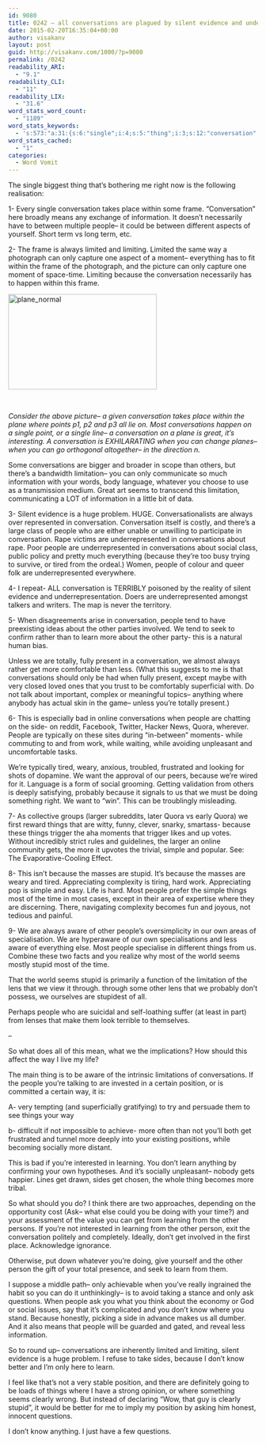 ```yaml
---
id: 9080
title: 0242 – all conversations are plagued by silent evidence and underrepresentation
date: 2015-02-20T16:35:04+00:00
author: visakanv
layout: post
guid: http://visakanv.com/1000/?p=9080
permalink: /0242
readability_ARI:
  - "9.1"
readability_CLI:
  - "11"
readability_LIX:
  - "31.6"
word_stats_word_count:
  - "1189"
word_stats_keywords:
  - 's:573:"a:31:{s:6:"single";i:4;s:5:"thing";i:3;s:12:"conversation";i:13;s:5:"place";i:3;s:5:"frame";i:4;s:11:"information";i:4;s:6:"people";i:13;s:7:"limited";i:3;s:8:"limiting";i:3;s:4:"time";i:4;s:7:"because";i:9;s:13:"conversations";i:8;s:10:"limitation";i:3;s:5:"seems";i:4;s:6:"silent";i:3;s:8:"evidence";i:3;s:4:"huge";i:3;s:16:"underrepresented";i:4;s:6:"social";i:3;s:5:"tired";i:3;s:5:"learn";i:4;s:7:"present";i:3;s:5:"quora";i:3;s:6:"things";i:6;s:6:"simple";i:3;s:6:"stupid";i:4;s:5:"aware";i:3;s:8:"position";i:3;s:8:"learning";i:3;s:9:"questions";i:3;s:4:"know";i:3;}";'
word_stats_cached:
  - "1"
categories:
  - Word Vomit
---
```

The single biggest thing that&#8217;s bothering me right now is the following realisation:

1- Every single conversation takes place within some frame. &#8220;Conversation&#8221; here broadly means any exchange of information. It doesn&#8217;t necessarily have to between multiple people– it could be between different aspects of yourself. Short term vs long term, etc.

2- The frame is always limited and limiting. Limited the same way a photograph can only capture one aspect of a moment– everything has to fit within the frame of the photograph, and the picture can only capture one moment of space-time. Limiting because the conversation necessarily has to happen within this frame.

[<img class=" size-full wp-image-9083 aligncenter" src="http://visakanv.com/1000/wp-content/uploads/2015/02/plane_normal.gif" alt="plane_normal" width="300" height="193" />](http://visakanv.com/1000/wp-content/uploads/2015/02/plane_normal.gif)

&nbsp;

_Consider the above picture– a given conversation takes place within the plane where points p1, p2 and p3 all lie on. Most conversations happen on a single point, or a single line– a conversation on a plane is great, it&#8217;s interesting. A conversation is EXHILARATING when you can change planes– when you can go orthogonal altogether– in the direction n._

Some conversations are bigger and broader in scope than others, but there&#8217;s a bandwidth limitation– you can only communicate so much information with your words, body language, whatever you choose to use as a transmission medium. Great art seems to transcend this limitation, communicating a LOT of information in a little bit of data.

3- Silent evidence is a huge problem. HUGE. Conversationalists are always over represented in conversation. Conversation itself is costly, and there&#8217;s a large class of people who are either unable or unwilling to participate in conversation. Rape victims are underrepresented in conversations about rape. Poor people are underrepresented in conversations about social class, public policy and pretty much everything (because they&#8217;re too busy trying to survive, or tired from the ordeal.) Women, people of colour and queer folk are underrepresented everywhere.

4- I repeat- ALL conversation is TERRIBLY poisoned by the reality of silent evidence and underrepresentation. Doers are underrepresented amongst talkers and writers. The map is never the territory.

5- When disagreements arise in conversation, people tend to have preexisting ideas about the other parties involved. We tend to seek to confirm rather than to learn more about the other party- this is a natural human bias.

Unless we are totally, fully present in a conversation, we almost always rather get more comfortable than less. (What this suggests to me is that conversations should only be had when fully present, except maybe with very closed loved ones that you trust to be comfortably superficial with. Do not talk about important, complex or meaningful topics– anything where anybody has actual skin in the game– unless you&#8217;re totally present.)

6- This is especially bad in online conversations when people are chatting on the side- on reddit, Facebook, Twitter, Hacker News, Quora, wherever. People are typically on these sites during &#8220;in-between&#8221; moments- while commuting to and from work, while waiting, while avoiding unpleasant and uncomfortable tasks.

We&#8217;re typically tired, weary, anxious, troubled, frustrated and looking for shots of dopamine. We want the approval of our peers, because we&#8217;re wired for it. Language is a form of social grooming. Getting validation from others is deeply satisfying, probably because it signals to us that we must be doing something right. We want to &#8220;win&#8221;. This can be troublingly misleading.

7- As collective groups (larger subreddits, later Quora vs early Quora) we first reward things that are witty, funny, clever, snarky, smartass- because these things trigger the aha moments that trigger likes and up votes. Without incredibly strict rules and guidelines, the larger an online community gets, the more it upvotes the trivial, simple and popular. See: The Evaporative-Cooling Effect.

8- This isn&#8217;t because the masses are stupid. It&#8217;s because the masses are weary and tired. Appreciating complexity is tiring, hard work. Appreciating pop is simple and easy. Life is hard. Most people prefer the simple things most of the time in most cases, except in their area of expertise where they are discerning. There, navigating complexity becomes fun and joyous, not tedious and painful.

9- We are always aware of other people&#8217;s oversimplicity in our own areas of specialisation. We are hyperaware of our own specialisations and less aware of everything else. Most people specialise in different things from us. Combine these two facts and you realize why most of the world seems mostly stupid most of the time.

That the world seems stupid is primarily a function of the limitation of the lens that we view it through. through some other lens that we probably don&#8217;t possess, we ourselves are stupidest of all.

Perhaps people who are suicidal and self-loathing suffer (at least in part) from lenses that make them look terrible to themselves.

–

So what does all of this mean, what we the implications? How should this affect the way I live my life?

The main thing is to be aware of the intrinsic limitations of conversations. If the people you&#8217;re talking to are invested in a certain position, or is committed a certain way, it is:

A- very tempting (and superficially gratifying) to try and persuade them to see things your way

b- difficult if not impossible to achieve- more often than not you&#8217;ll both get frustrated and tunnel more deeply into your existing positions, while becoming socially more distant.

This is bad if you&#8217;re interested in learning. You don&#8217;t learn anything by confirming your own hypotheses. And it&#8217;s socially unpleasant– nobody gets happier. Lines get drawn, sides get chosen, the whole thing becomes more tribal.

So what should you do? I think there are two approaches, depending on the opportunity cost (Ask– what else could you be doing with your time?) and your assessment of the value you can get from learning from the other persons. If you&#8217;re not interested in learning from the other person, exit the conversation politely and completely. Ideally, don&#8217;t get involved in the first place. Acknowledge ignorance.

Otherwise, put down whatever you&#8217;re doing, give yourself and the other person the gift of your total presence, and seek to learn from them.

I suppose a middle path– only achievable when you&#8217;ve really ingrained the habit so you can do it unthinkingly– is to avoid taking a stance and only ask questions. When people ask you what you think about the economy or God or social issues, say that it&#8217;s complicated and you don&#8217;t know where you stand. Because honestly, picking a side in advance makes us all dumber. And it also means that people will be guarded and gated, and reveal less information.

So to round up– conversations are inherently limited and limiting, silent evidence is a huge problem. I refuse to take sides, because I don&#8217;t know better and I&#8217;m only here to learn.

I feel like that&#8217;s not a very stable position, and there are definitely going to be loads of things where I have a strong opinion, or where something seems clearly wrong. But instead of declaring &#8220;Wow, that guy is clearly stupid&#8221;, it would be better for me to imply my position by asking him honest, innocent questions.

I don&#8217;t know anything. I just have a few questions.